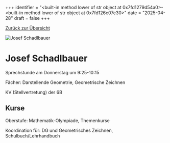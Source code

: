 
+++
identifier = "<built-in method lower of str object at 0x7fd1279d54a0>-<built-in method lower of str object at 0x7fd126c07c30>"
date = "2025-04-28"
draft = false
+++

 [Zurück zur Übersicht](/schule/personen/)

<div class="row">
<div class="column">
<img src="/images/personal/Schadlbauer.jpg" alt="Josef Schadlbauer"> 
</div>
<div class="column">

# Josef Schadlbauer

Sprechstunde am Donnerstag um 9:25-10:15

Fächer: Darstellende Geometrie,  Geometrische Zeichnen



KV (Stellvertretung) der 6B

## Kurse



Oberstufe: Mathematik-Olympiade,  Themenkurse

Koordination für: DG und Geometrisches Zeichnen, Schulbuch/Lehrhandbuch

</div>
</div> 

